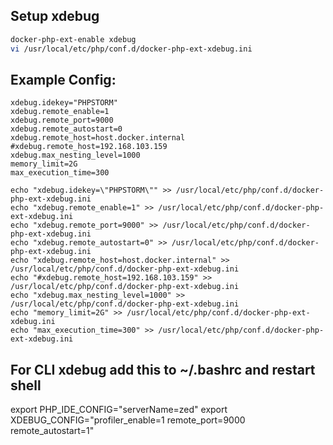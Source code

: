 Setup xdebug
-----------------------
```bash
docker-php-ext-enable xdebug
vi /usr/local/etc/php/conf.d/docker-php-ext-xdebug.ini
```

Example Config:
-----------------------
```
xdebug.idekey="PHPSTORM"
xdebug.remote_enable=1
xdebug.remote_port=9000
xdebug.remote_autostart=0
xdebug.remote_host=host.docker.internal
#xdebug.remote_host=192.168.103.159
xdebug.max_nesting_level=1000
memory_limit=2G
max_execution_time=300
```

```
echo "xdebug.idekey=\"PHPSTORM\"" >> /usr/local/etc/php/conf.d/docker-php-ext-xdebug.ini 
echo "xdebug.remote_enable=1" >> /usr/local/etc/php/conf.d/docker-php-ext-xdebug.ini 
echo "xdebug.remote_port=9000" >> /usr/local/etc/php/conf.d/docker-php-ext-xdebug.ini 
echo "xdebug.remote_autostart=0" >> /usr/local/etc/php/conf.d/docker-php-ext-xdebug.ini 
echo "xdebug.remote_host=host.docker.internal" >> /usr/local/etc/php/conf.d/docker-php-ext-xdebug.ini 
echo "#xdebug.remote_host=192.168.103.159" >> /usr/local/etc/php/conf.d/docker-php-ext-xdebug.ini 
echo "xdebug.max_nesting_level=1000" >> /usr/local/etc/php/conf.d/docker-php-ext-xdebug.ini 
echo "memory_limit=2G" >> /usr/local/etc/php/conf.d/docker-php-ext-xdebug.ini 
echo "max_execution_time=300" >> /usr/local/etc/php/conf.d/docker-php-ext-xdebug.ini 
```

For CLI xdebug add this to ~/.bashrc and restart shell
-----------------------
export PHP_IDE_CONFIG="serverName=zed"
export XDEBUG_CONFIG="profiler_enable=1 remote_port=9000 remote_autostart=1"
